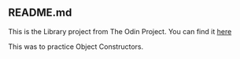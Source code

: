 ## README.md

This is the Library project from The Odin Project. You can find it [here](https://www.theodinproject.com/paths/full-stack-ruby-on-rails/courses/javascript/lessons/library)

This was to practice Object Constructors.